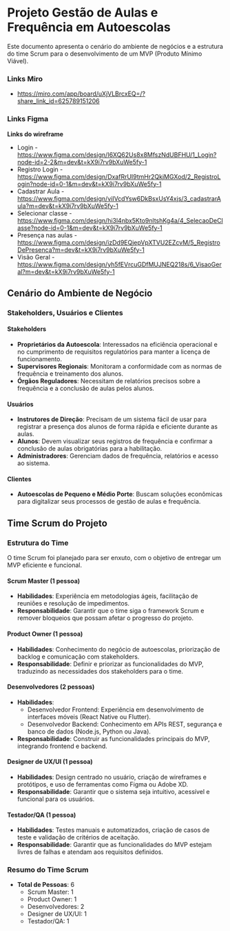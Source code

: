 
# Projeto Gestão de Aulas e Frequência em Autoescolas

Este documento apresenta o cenário do ambiente de negócios e a estrutura do time Scrum para o desenvolvimento de um MVP (Produto Mínimo Viável).

### Links Miro
- https://miro.com/app/board/uXjVLBrcxEQ=/?share_link_id=625789151206

### Links Figma
**Links do wireframe**
- Login - https://www.figma.com/design/I6XQ62Us8x8MfszNdUBFHU/1_Login?node-id=2-2&m=dev&t=kX9i7rv9bXuWe5fy-1
- Registro Login - https://www.figma.com/design/DxafRrUI9tmHr2QkjMGXod/2_RegistroLogin?node-id=0-1&m=dev&t=kX9i7rv9bXuWe5fy-1
- Cadastrar Aula - https://www.figma.com/design/viIVcdYsw6DkBsxUsY4xjs/3_cadastrarAula?m=dev&t=kX9i7rv9bXuWe5fy-1
- Selecionar classe - https://www.figma.com/design/hi3l4nbx5Kto9nltshKg4a/4_SelecaoDeClasse?node-id=0-1&m=dev&t=kX9i7rv9bXuWe5fy-1
- Presença nas aulas - https://www.figma.com/design/izDd9EQjepVpXTVU2EZcvM/5_RegistroDePresenca?m=dev&t=kX9i7rv9bXuWe5fy-1
- Visão Geral - https://www.figma.com/design/yh5fEVrcuGDfMUJNEQ218s/6_VisaoGeral?m=dev&t=kX9i7rv9bXuWe5fy-1

## Cenário do Ambiente de Negócio

### Stakeholders, Usuários e Clientes

#### Stakeholders
- **Proprietários da Autoescola**: Interessados na eficiência operacional e no cumprimento de requisitos regulatórios para manter a licença de funcionamento.
- **Supervisores Regionais**: Monitoram a conformidade com as normas de frequência e treinamento dos alunos.
- **Órgãos Reguladores**: Necessitam de relatórios precisos sobre a frequência e a conclusão de aulas pelos alunos.

#### Usuários
- **Instrutores de Direção**: Precisam de um sistema fácil de usar para registrar a presença dos alunos de forma rápida e eficiente durante as aulas.
- **Alunos**: Devem visualizar seus registros de frequência e confirmar a conclusão de aulas obrigatórias para a habilitação.
- **Administradores**: Gerenciam dados de frequência, relatórios e acesso ao sistema.

#### Clientes
- **Autoescolas de Pequeno e Médio Porte**: Buscam soluções econômicas para digitalizar seus processos de gestão de aulas e frequência.

## Time Scrum do Projeto

### Estrutura do Time
O time Scrum foi planejado para ser enxuto, com o objetivo de entregar um MVP eficiente e funcional.

#### Scrum Master (1 pessoa)
- **Habilidades**: Experiência em metodologias ágeis, facilitação de reuniões e resolução de impedimentos.
- **Responsabilidade**: Garantir que o time siga o framework Scrum e remover bloqueios que possam afetar o progresso do projeto.

#### Product Owner (1 pessoa)
- **Habilidades**: Conhecimento do negócio de autoescolas, priorização de backlog e comunicação com stakeholders.
- **Responsabilidade**: Definir e priorizar as funcionalidades do MVP, traduzindo as necessidades dos stakeholders para o time.

#### Desenvolvedores (2 pessoas)
- **Habilidades**:
  - Desenvolvedor Frontend: Experiência em desenvolvimento de interfaces móveis (React Native ou Flutter).
  - Desenvolvedor Backend: Conhecimento em APIs REST, segurança e banco de dados (Node.js, Python ou Java).
- **Responsabilidade**: Construir as funcionalidades principais do MVP, integrando frontend e backend.

#### Designer de UX/UI (1 pessoa)
- **Habilidades**: Design centrado no usuário, criação de wireframes e protótipos, e uso de ferramentas como Figma ou Adobe XD.
- **Responsabilidade**: Garantir que o sistema seja intuitivo, acessível e funcional para os usuários.

#### Testador/QA (1 pessoa)
- **Habilidades**: Testes manuais e automatizados, criação de casos de teste e validação de critérios de aceitação.
- **Responsabilidade**: Garantir que as funcionalidades do MVP estejam livres de falhas e atendam aos requisitos definidos.

### Resumo do Time Scrum
- **Total de Pessoas**: 6
  - Scrum Master: 1
  - Product Owner: 1
  - Desenvolvedores: 2
  - Designer de UX/UI: 1
  - Testador/QA: 1